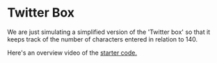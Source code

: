 # Twitter Box

We are just simulating a simplified version of the 'Twitter box' so that it keeps track of the number of characters entered in relation to 140.

Here's an overview video of the [starter code.](https://vimeo.com/486048335/39a1979f41)

